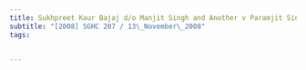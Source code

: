 ```yaml
---
title: Sukhpreet Kaur Bajaj d/o Manjit Singh and Another v Paramjit Singh Bajaj and Others 
subtitle: "[2008] SGHC 207 / 13\_November\_2008"
tags:


---
```


